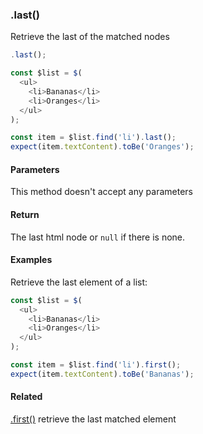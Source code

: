 ### .last()

Retrieve the last of the matched nodes

```js
.last();
```

```js
const $list = $(
  <ul>
    <li>Bananas</li>
    <li>Oranges</li>
  </ul>
);

const item = $list.find('li').last();
expect(item.textContent).toBe('Oranges');
```

#### Parameters

This method doesn't accept any parameters

#### Return

The last html node or `null` if there is none.

#### Examples

Retrieve the last element of a list:

```js
const $list = $(
  <ul>
    <li>Bananas</li>
    <li>Oranges</li>
  </ul>
);

const item = $list.find('li').first();
expect(item.textContent).toBe('Bananas');
```

#### Related

[.first()](#first) retrieve the last matched element
